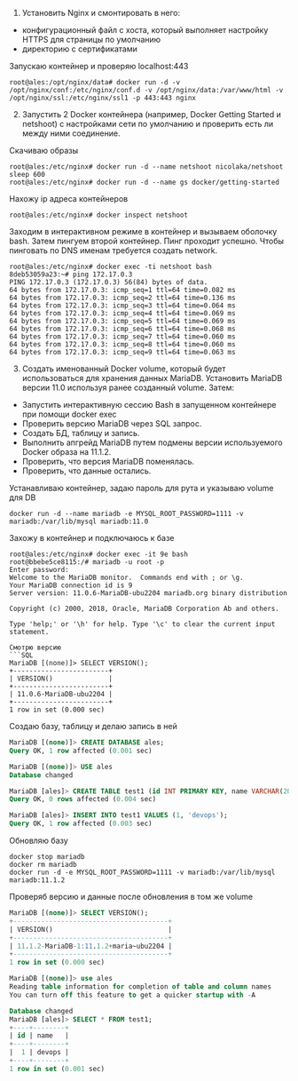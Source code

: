 1. Установить Nginx и смонтировать в него:
- конфигурационный файл с хоста, который выполняет настройку HTTPS для страницы по умолчанию
- директорию с сертификатами

Запускаю контейнер и проверяю localhost:443
```
root@ales:/opt/nginx/data# docker run -d -v /opt/nginx/conf:/etc/nginx/conf.d -v /opt/nginx/data:/var/www/html -v /opt/nginx/ssl:/etc/nginx/ssl1 -p 443:443 nginx
```

2. Запустить 2 Docker контейнера (например, Docker Getting Started и netshoot) с настройками сети по умолчанию и проверить есть ли между ними соединение.

Скачиваю образы
```
root@ales:/etc/nginx# docker run -d --name netshoot nicolaka/netshoot sleep 600
root@ales:/etc/nginx# docker run -d --name gs docker/getting-started
```

Нахожу ip адреса контейнеров
```
root@ales:/etc/nginx# docker inspect netshoot
```

Заходим в интерактивном режиме в контейнер и вызываем оболочку bash. Затем пингуем второй контейнер. Пинг проходит успешно. Чтобы пинговать по DNS именам требуется создать network. 
```console
root@ales:/etc/nginx# docker exec -ti netshoot bash
8deb53059a23:~# ping 172.17.0.3
PING 172.17.0.3 (172.17.0.3) 56(84) bytes of data.
64 bytes from 172.17.0.3: icmp_seq=1 ttl=64 time=0.082 ms
64 bytes from 172.17.0.3: icmp_seq=2 ttl=64 time=0.136 ms
64 bytes from 172.17.0.3: icmp_seq=3 ttl=64 time=0.064 ms
64 bytes from 172.17.0.3: icmp_seq=4 ttl=64 time=0.069 ms
64 bytes from 172.17.0.3: icmp_seq=5 ttl=64 time=0.069 ms
64 bytes from 172.17.0.3: icmp_seq=6 ttl=64 time=0.068 ms
64 bytes from 172.17.0.3: icmp_seq=7 ttl=64 time=0.060 ms
64 bytes from 172.17.0.3: icmp_seq=8 ttl=64 time=0.060 ms
64 bytes from 172.17.0.3: icmp_seq=9 ttl=64 time=0.063 ms
```

3. Создать именованный Docker volume, который будет использоваться для хранения данных MariaDB. Установить MariaDB версии 11.0 используя ранее созданный volume. Затем:
- Запустить интерактивную сессию Bash в запущенном контейнере при помощи docker exec
- Проверить версию MariaDB через SQL запрос.
- Создать БД, таблицу и запись.
- Выполнить апгрейд MariaDB путем подмены версии используемого Docker образа на 11.1.2.
- Проверить, что версия MariaDB поменялась.
- Проверить, что данные остались.

Устанавливаю контейнер, задаю пароль для рута и указываю volume для DB
```console
docker run -d --name mariadb -e MYSQL_ROOT_PASSWORD=1111 -v mariadb:/var/lib/mysql mariadb:11.0
```

Захожу в контейнер и подключаюсь к базе
```console
root@ales:/etc/nginx# docker exec -it 9e bash
root@bbebe5ce8115:/# mariadb -u root -p
Enter password: 
Welcome to the MariaDB monitor.  Commands end with ; or \g.
Your MariaDB connection id is 9
Server version: 11.0.6-MariaDB-ubu2204 mariadb.org binary distribution

Copyright (c) 2000, 2018, Oracle, MariaDB Corporation Ab and others.

Type 'help;' or '\h' for help. Type '\c' to clear the current input statement.

Смотрю версию
```SQL
MariaDB [(none)]> SELECT VERSION();
+------------------------+
| VERSION()              |
+------------------------+
| 11.0.6-MariaDB-ubu2204 |
+------------------------+
1 row in set (0.000 sec)
```

Создаю базу, таблицу и делаю запись в ней
```sql
MariaDB [(none)]> CREATE DATABASE ales;
Query OK, 1 row affected (0.001 sec)

MariaDB [(none)]> USE ales
Database changed

MariaDB [ales]> CREATE TABLE test1 (id INT PRIMARY KEY, name VARCHAR(20));
Query OK, 0 rows affected (0.004 sec)

MariaDB [ales]> INSERT INTO test1 VALUES (1, 'devops');
Query OK, 1 row affected (0.003 sec)
```

Обновляю базу
```
docker stop mariadb
docker rm mariadb
docker run -d -e MYSQL_ROOT_PASSWORD=1111 -v mariadb:/var/lib/mysql mariadb:11.1.2
```

Проверяб версию и данные после обновления в том же volume
```sql
MariaDB [(none)]> SELECT VERSION();
+---------------------------------------+
| VERSION()                             |
+---------------------------------------+
| 11.1.2-MariaDB-1:11.1.2+maria~ubu2204 |
+---------------------------------------+
1 row in set (0.000 sec)

MariaDB [(none)]> use ales
Reading table information for completion of table and column names
You can turn off this feature to get a quicker startup with -A

Database changed
MariaDB [ales]> SELECT * FROM test1;
+----+--------+
| id | name   |
+----+--------+
|  1 | devops |
+----+--------+
1 row in set (0.001 sec)
```
